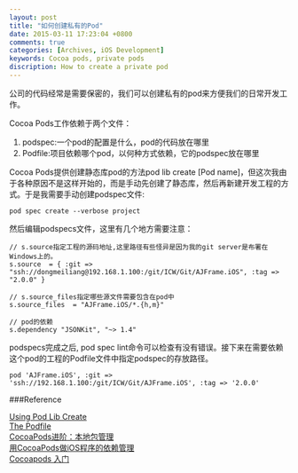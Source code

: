 ```yaml
---
layout: post
title: "如何创建私有的Pod"
date: 2015-03-11 17:23:04 +0800
comments: true
categories: [Archives, iOS Development]
keywords: Cocoa pods, private pods
discription: How to create a private pod
---
```


公司的代码经常是需要保密的，我们可以创建私有的pod来方便我们的日常开发工作。  

Cocoa Pods工作依赖于两个文件：  
1. podspec:一个pod的配置是什么，pod的代码放在哪里
2. Podfile:项目依赖哪个pod，以何种方式依赖，它的podspec放在哪里  

Cocoa Pods提供创建静态库pod的方法pod lib create [Pod name]，但这次我由于各种原因不是这样开始的，而是手动先创建了静态库，然后再新建开发工程的方式。于是我需要手动创建podspec文件:

```
pod spec create --verbose project
```
<!--more-->

然后编辑podspecs文件，这里有几个地方需要注意：

```
// s.source指定工程的源码地址,这里路径有些怪异是因为我的git server是布署在Windows上的。
s.source  = { :git => "ssh://dongmeiliang@192.168.1.100:/git/ICW/Git/AJFrame.iOS", :tag => "2.0.0" }

// s.source_files指定哪些源文件需要包含在pod中
s.source_files  = "AJFrame.iOS/*.{h,m}"

// pod的依赖
s.dependency "JSONKit", "~> 1.4"

```

podspecs完成之后, pod spec lint命令可以检查有没有错误。接下来在需要依赖这个pod的工程的Podfile文件中指定podspec的存放路径。

```
pod 'AJFrame.iOS', :git => 'ssh://192.168.1.100:/git/ICW/Git/AJFrame.iOS', :tag => '2.0.0'
```

###Reference  

[Using Pod Lib Create](http://guides.cocoapods.org/making/using-pod-lib-create)  
[The Podfile](http://guides.cocoapods.org/using/the-podfile.html)  
[CocoaPods进阶：本地包管理](http://www.iwangke.me/2013/04/18/advanced-cocoapods/)  
[用CocoaPods做iOS程序的依赖管理](http://blog.devtang.com/blog/2014/05/25/use-cocoapod-to-manage-ios-lib-dependency/)  
[Cocoapods 入门](http://studentdeng.github.io/blog/2013/09/13/cocoapods-tutorial/)


